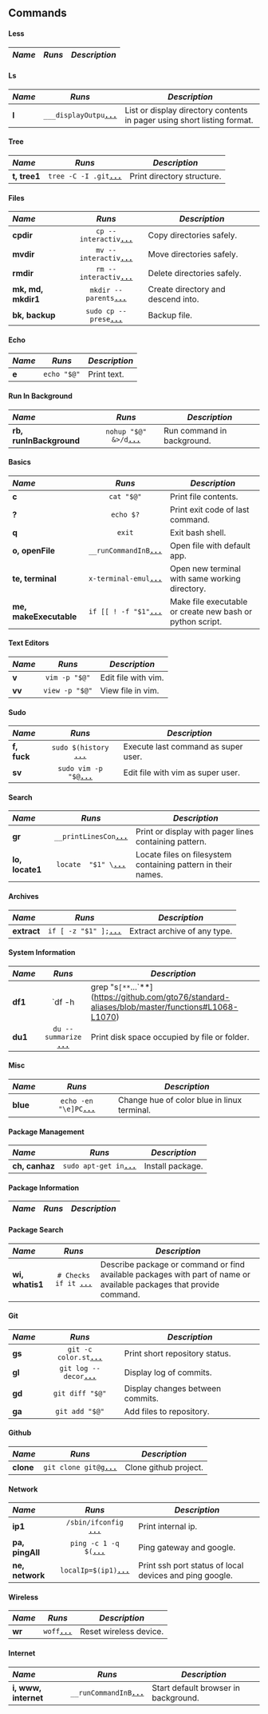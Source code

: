 Commands
--------

####  Less 

 _Name_        | _Runs_   | _Description_  
:------------- |:--------:| ----------------

####  Ls 

 _Name_        | _Runs_   | _Description_  
:------------- |:--------:| ----------------
**l** | `___displayOutpu`[**`...`**](https://github.com/gto76/standard-aliases/blob/master/functions#L173-L176) | List or display directory contents in pager using short listing format.

####  Tree 

 _Name_        | _Runs_   | _Description_  
:------------- |:--------:| ----------------
**t, tree1** | `tree -C -I .git`[**`...`**](https://github.com/gto76/standard-aliases/blob/master/functions#L271-L273) | Print directory structure.

####  Files 

 _Name_        | _Runs_   | _Description_  
:------------- |:--------:| ----------------
**cpdir** | `cp --interactiv`[**`...`**](https://github.com/gto76/standard-aliases/blob/master/functions#L356-L358) | Copy directories safely.
**mvdir** | `mv --interactiv`[**`...`**](https://github.com/gto76/standard-aliases/blob/master/functions#L362-L364) | Move directories safely.
**rmdir** | `rm --interactiv`[**`...`**](https://github.com/gto76/standard-aliases/blob/master/functions#L369-L371) | Delete directories safely.
**mk, md, mkdir1** | `mkdir --parents`[**`...`**](https://github.com/gto76/standard-aliases/blob/master/functions#L375-L378) | Create directory and descend into.
**bk, backup** | `sudo cp --prese`[**`...`**](https://github.com/gto76/standard-aliases/blob/master/functions#L382-L384) | Backup file.

####  Echo 

 _Name_        | _Runs_   | _Description_  
:------------- |:--------:| ----------------
**e** | `echo "$@"` | Print text.

####  Run In Background 

 _Name_        | _Runs_   | _Description_  
:------------- |:--------:| ----------------
**rb, runInBackground** | `nohup "$@" &>/d`[**`...`**](https://github.com/gto76/standard-aliases/blob/master/functions#L436-L438) | Run command in background.

####  Basics 

 _Name_        | _Runs_   | _Description_  
:------------- |:--------:| ----------------
**c** | `cat "$@"` | Print file contents.
**?** | `echo $?` | Print exit code of last command.
**q** | `exit` | Exit bash shell.
**o, openFile** | `__runCommandInB`[**`...`**](https://github.com/gto76/standard-aliases/blob/master/functions#L531-L533) | Open file with default app.
**te, terminal** | `x-terminal-emul`[**`...`**](https://github.com/gto76/standard-aliases/blob/master/functions#L536-L538) | Open new terminal with same working directory.
**me, makeExecutable** | `if [[ ! -f "$1"`[**`...`**](https://github.com/gto76/standard-aliases/blob/master/functions#L574-L603) | Make file executable or create new bash or python script.

####  Text Editors 

 _Name_        | _Runs_   | _Description_  
:------------- |:--------:| ----------------
**v** | `vim -p "$@"` | Edit file with vim.
**vv** | `view -p "$@"` | View file in vim.

####  Sudo 

 _Name_        | _Runs_   | _Description_  
:------------- |:--------:| ----------------
**f, fuck** | `sudo $(history `[**`...`**](https://github.com/gto76/standard-aliases/blob/master/functions#L679-L681) | Execute last command as super user.
**sv** | `sudo vim -p "$@`[**`...`**](https://github.com/gto76/standard-aliases/blob/master/functions#L727-L729) | Edit file with vim as super user.

####  Search 

 _Name_        | _Runs_   | _Description_  
:------------- |:--------:| ----------------
**gr** | `__printLinesCon`[**`...`**](https://github.com/gto76/standard-aliases/blob/master/functions#L967-L970) | Print or display with pager lines containing pattern.
**lo, locate1** | `locate  "$1" \`[**`...`**](https://github.com/gto76/standard-aliases/blob/master/functions#L984-L988) | Locate files on filesystem containing pattern in their names.

####  Archives 

 _Name_        | _Runs_   | _Description_  
:------------- |:--------:| ----------------
**extract** | `if [ -z "$1" ];`[**`...`**](https://github.com/gto76/standard-aliases/blob/master/functions#L1007-L1040) | Extract archive of any type.

####  System Information 

 _Name_        | _Runs_   | _Description_  
:------------- |:--------:| ----------------
**df1** | `df -h | grep "s`[**`...`**](https://github.com/gto76/standard-aliases/blob/master/functions#L1068-L1070) | Print available disk space in simplified form.
**du1** | `du --summarize `[**`...`**](https://github.com/gto76/standard-aliases/blob/master/functions#L1074-L1076) | Print disk space occupied by file or folder.

####  Misc 

 _Name_        | _Runs_   | _Description_  
:------------- |:--------:| ----------------
**blue** | `echo -en "\e]PC`[**`...`**](https://github.com/gto76/standard-aliases/blob/master/functions#L1166-L1168) | Change hue of color blue in linux terminal.

####  Package Management 

 _Name_        | _Runs_   | _Description_  
:------------- |:--------:| ----------------
**ch, canhaz** | `sudo apt-get in`[**`...`**](https://github.com/gto76/standard-aliases/blob/master/functions#L1216-L1218) | Install package.

####  Package Information 

 _Name_        | _Runs_   | _Description_  
:------------- |:--------:| ----------------

####  Package Search 

 _Name_        | _Runs_   | _Description_  
:------------- |:--------:| ----------------
**wi, whatis1** | `# Checks if it `[**`...`**](https://github.com/gto76/standard-aliases/blob/master/functions#L1434-L1458) | Describe package or command or find available packages with part of name or available packages that provide command.

####  Git 

 _Name_        | _Runs_   | _Description_  
:------------- |:--------:| ----------------
**gs** | `git -c color.st`[**`...`**](https://github.com/gto76/standard-aliases/blob/master/functions#L1510-L1513) | Print short repository status.
**gl** | `git log --decor`[**`...`**](https://github.com/gto76/standard-aliases/blob/master/functions#L1517-L1519) | Display log of commits.
**gd** | `git diff "$@"` | Display changes between commits.
**ga** | `git add "$@"` | Add files to repository.

####  Github 

 _Name_        | _Runs_   | _Description_  
:------------- |:--------:| ----------------
**clone** | `git clone git@g`[**`...`**](https://github.com/gto76/standard-aliases/blob/master/functions#L1568-L1570) | Clone github project.

####  Network 

 _Name_        | _Runs_   | _Description_  
:------------- |:--------:| ----------------
**ip1** | `/sbin/ifconfig `[**`...`**](https://github.com/gto76/standard-aliases/blob/master/functions#L1601-L1607) | Print internal ip.
**pa, pingAll** | `ping -c 1 -q $(`[**`...`**](https://github.com/gto76/standard-aliases/blob/master/functions#L1628-L1632) | Ping gateway and google.
**ne, network** | `localIp=$(ip1)`[**`...`**](https://github.com/gto76/standard-aliases/blob/master/functions#L1680-L1711) | Print ssh port status of local devices and ping google.

####  Wireless 

 _Name_        | _Runs_   | _Description_  
:------------- |:--------:| ----------------
**wr** | `woff`[**`...`**](https://github.com/gto76/standard-aliases/blob/master/functions#L1735-L1738) | Reset wireless device.

####  Internet 

 _Name_        | _Runs_   | _Description_  
:------------- |:--------:| ----------------
**i, www, internet** | `__runCommandInB`[**`...`**](https://github.com/gto76/standard-aliases/blob/master/functions#L1769-L1771) | Start default browser in background.

